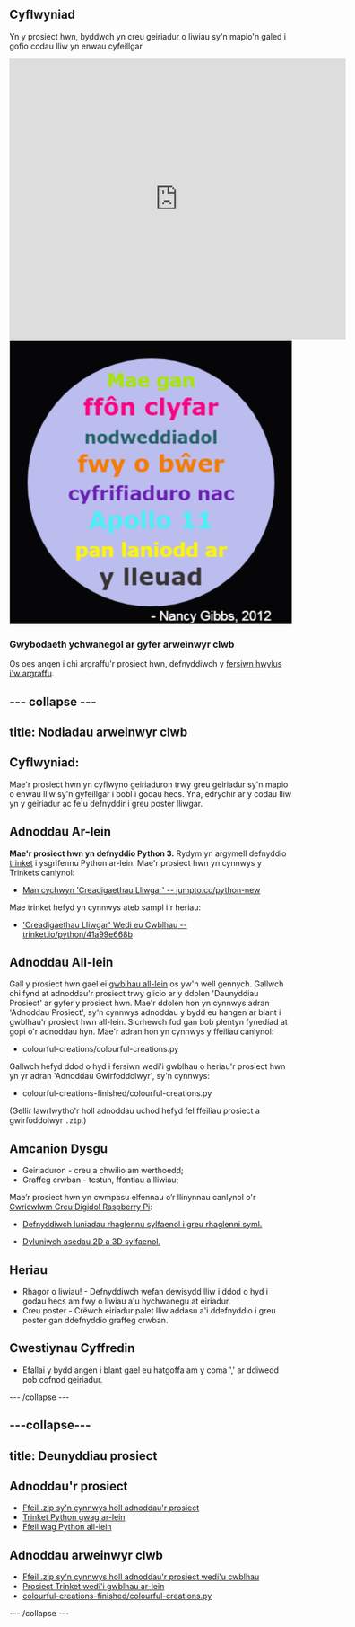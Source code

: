 ## Cyflwyniad

Yn y prosiect hwn, byddwch yn creu geiriadur o liwiau sy'n mapio'n galed i gofio codau lliw yn enwau cyfeillgar.

<div class="trinket">
  <iframe src="https://trinket.io/embed/python/b3018ec330?outputOnly=true&start=result" width="600" height="500" frameborder="0" marginwidth="0" marginheight="0" allowfullscreen>
  </iframe>
  <img src="images/colourful-finished.png">
</div>

### Gwybodaeth ychwanegol ar gyfer arweinwyr clwb

Os oes angen i chi argraffu'r prosiect hwn, defnyddiwch y [fersiwn hwylus i'w argraffu](https://projects.raspberrypi.org/cy-GB/projects/colourful-creations/print).

--- collapse ---
---
title: Nodiadau arweinwyr clwb
---
## Cyflwyniad:

Mae'r prosiect hwn yn cyflwyno geiriaduron trwy greu geiriadur sy'n mapio o enwau lliw sy'n gyfeillgar i bobl i godau hecs. Yna, edrychir ar y codau lliw yn y geiriadur ac fe'u defnyddir i greu poster lliwgar.

## Adnoddau Ar-lein

**Mae'r prosiect hwn yn defnyddio Python 3.** Rydym yn argymell defnyddio [trinket](https://trinket.io/) i ysgrifennu Python ar-lein. Mae'r prosiect hwn yn cynnwys y Trinkets canlynol:

* [Man cychwyn 'Creadigaethau Lliwgar' -- jumpto.cc/python-new](http://jumpto.cc/python-new)

Mae trinket hefyd yn cynnwys ateb sampl i'r heriau:

* ['Creadigaethau Lliwgar' Wedi eu Cwblhau -- trinket.io/python/41a99e668b](https://trinket.io/python/b3018ec330)

## Adnoddau All-lein

Gall y prosiect hwn gael ei [gwblhau all-lein](https://www.codeclubprojects.org/en-GB/resources/python-working-offline/) os yw'n well gennych. Gallwch chi fynd at adnoddau'r prosiect trwy glicio ar y ddolen 'Deunyddiau Prosiect' ar gyfer y prosiect hwn. Mae'r ddolen hon yn cynnwys adran 'Adnoddau Prosiect', sy'n cynnwys adnoddau y bydd eu hangen ar blant i gwblhau'r prosiect hwn all-lein. Sicrhewch fod gan bob plentyn fynediad at gopi o'r adnoddau hyn. Mae'r adran hon yn cynnwys y ffeiliau canlynol:

* colourful-creations/colourful-creations.py

Gallwch hefyd ddod o hyd i fersiwn wedi'i gwblhau o heriau'r prosiect hwn yn yr adran 'Adnoddau Gwirfoddolwyr', sy'n cynnwys:

* colourful-creations-finished/colourful-creations.py

(Gellir lawrlwytho'r holl adnoddau uchod hefyd fel ffeiliau prosiect a gwirfoddolwyr `.zip`.)

## Amcanion Dysgu

* Geiriaduron - creu a chwilio am werthoedd;
* Graffeg crwban - testun, ffontiau a lliwiau;

Mae’r prosiect hwn yn cwmpasu elfennau o’r llinynnau canlynol o'r [Cwricwlwm Creu Digidol Raspberry Pi](http://rpf.io/curriculum):

* [Defnyddiwch luniadau rhaglennu sylfaenol i greu rhaglenni syml.](https://www.raspberrypi.org/curriculum/programming/creator)

* [Dyluniwch asedau 2D a 3D sylfaenol.](https://www.raspberrypi.org/curriculum/design/creator)

## Heriau

* Rhagor o liwiau! - Defnyddiwch wefan dewisydd lliw i ddod o hyd i godau hecs am fwy o liwiau a'u hychwanegu at eiriadur. 
* Creu poster - Crëwch eiriadur palet lliw addasu a'i ddefnyddio i greu poster gan ddefnyddio graffeg crwban. 

## Cwestiynau Cyffredin

* Efallai y bydd angen i blant gael eu hatgoffa am y coma ',' ar ddiwedd pob cofnod geiriadur. 

--- /collapse ---

---collapse---
---
title: Deunyddiau prosiect
---
## Adnoddau'r prosiect

* [Ffeil .zip sy'n cynnwys holl adnoddau'r prosiect](resources/colourful-creations-project-resources.zip)
* [Trinket Python gwag ar-lein](http://jumpto.cc/python-new)
* [Ffeil wag Python all-lein](resources/new-new.py)

## Adnoddau arweinwyr clwb

* [Ffeil .zip sy'n cynnwys holl adnoddau'r prosiect wedi'u cwblhau](resources/colourful-creations-volunteer-resources.zip)
* [Prosiect Trinket wedi'i gwblhau ar-lein](https://trinket.io/python/b3018ec330)
* [colourful-creations-finished/colourful-creations.py](resources/colourful-creations-finished-colourful-creations.py)

--- /collapse ---